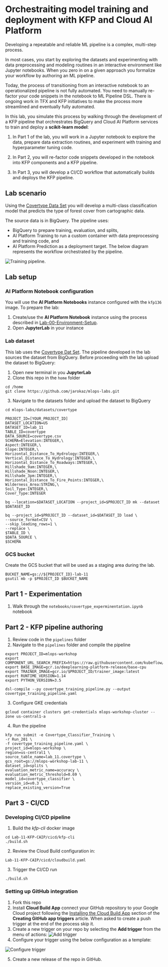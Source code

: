 # Orchestraiting model training and deployment with KFP and Cloud AI Platform

Developing a repeatable and reliable ML pipeline is a complex, multi-step process.

In most cases, you start by exploring the datasets and experimenting with data preprocessing and modeling routines in an interactive environment like Jupyter notebooks. When you zero in on a given approach you formalize your workflow by authoring an ML pipeline.

Today, the process of transitioning from an interactive notebook to an operationalized pipeline is not fully automated. You need to manually re-factor your code snippets in the notebook to ML Pipeline DSL. There is ongoing work in TFX and KFP initiatives to make the process more streamlined and eventually fully automated.

In this lab, you simulate this process by walking through the development of a KFP pipeline that orchrestrates BigQuery and Cloud AI Platform services to train and deploy a **scikit-learn model**:

1. In Part 1 of the lab, you will work in a Jupyter notebook to explore the data, prepare data extraction routines, and experiment with training and hyperparameter tuning code.

2. In Part 2, you will re-factor code snippets developed in the notebook into KFP components and a KFP pipeline.

3. In Part 3, you will develop a CI/CD workflow that automatically builds and deploys the KFP pipeline.


## Lab scenario

Using the [Covertype Data Set](../datasets/covertype/README.md) you will develop a multi-class classification model that predicts the type of forest cover from cartographic data. 

The source data is in BigQuery. The pipeline uses:
- BigQuery to prepare training, evaluation, and splits, 
- AI Platform Training to run a custom container with data preprocessing and training code, and
- AI Platform Prediction as a deployment target. The below diagram represents the workflow orchestrated by the pipeline.

![Training pipeline](../images/kfp-caip.png).

## Lab setup

### AI Platform Notebook configuration
You will use the **AI Platform Notebooks** instance configured with the `kfp136` image. To prepare the lab:
1. Create/use the **AI Platform Notebook** instance using the process described in [Lab-00-Environment-Setup](../Lab-00-Environment-Setup/README.md).
2. Open **JupyterLab** in your instance


### Lab dataset
This lab uses the [Covertype Dat Set](../datasets/covertype/README.md). The pipeline developed in the lab sources the dataset from BigQuery. Before proceeding with the lab upload the dataset to BigQuery:

1. Open new terminal in you **JupyterLab**
2. Clone this repo in the `home` folder
```
cd /home
git clone https://github.com/jarokaz/mlops-labs.git
```

3. Navigate to the datasets folder and upload the dataset to BigQuery
```
cd mlops-labs/datasets/covertype

PROJECT_ID=[YOUR_PROJECT_ID]
DATASET_LOCATION=US
DATASET_ID=lab_11
TABLE_ID=covertype
DATA_SOURCE=covertype.csv
SCHEMA=Elevation:INTEGER,\
Aspect:INTEGER,\
Slope:INTEGER,\
Horizontal_Distance_To_Hydrology:INTEGER,\
Vertical_Distance_To_Hydrology:INTEGER,\
Horizontal_Distance_To_Roadways:INTEGER,\
Hillshade_9am:INTEGER,\
Hillshade_Noon:INTEGER,\
Hillshade_3pm:INTEGER,\
Horizontal_Distance_To_Fire_Points:INTEGER,\
Wilderness_Area:STRING,\
Soil_Type:INTEGER,\
Cover_Type:INTEGER

bq --location=$DATASET_LOCATION --project_id=$PROJECT_ID mk --dataset $DATASET_ID

bq --project_id=$PROJECT_ID --dataset_id=$DATASET_ID load \
--source_format=CSV \
--skip_leading_rows=1 \
--replace \
$TABLE_ID \
$DATA_SOURCE \
$SCHEMA
```

### GCS bucket
Create the GCS bucket that will be used as a staging area during the lab.
```
BUCKET_NAME=gs://${PROJECT_ID}-lab-11
gsutil mb -p $PROJECT_ID $BUCKET_NAME
```

## Part 1  - Experimentation
1. Walk through the `notebooks/covertype_experminentation.ipynb` notebook
## Part 2 - KFP pipeline authoring
1. Review code in the `pipelines` folder
2. Navigate to the `pipelines` folder and compile the pipeline
```
export PROJECT_ID=mlops-workshop
export COMPONENT_URL_SEARCH_PREFIX=https://raw.githubusercontent.com/kubeflow/pipelines/0.1.36/components/gcp/
export BASE_IMAGE=gcr.io/deeplearning-platform-release/base-cpu
export TRAINER_IMAGE=gcr.io/$PROJECT_ID/trainer_image:latest
export RUNTIME_VERSION=1.14
export PYTHON_VERSION=3.5

dsl-compile --py covertype_training_pipeline.py --output covertype_training_pipeline.yaml
```
3. Configure GKE credentials
```
gcloud container clusters get-credentials mlops-workshop-cluster --zone us-central1-a
```
4. Run the pipeline
```
kfp run submit -e Covertype_Classifier_Training \
-r Run_201 \
-f covertype_training_pipeline.yaml \
project_id=mlops-workshop \
region=us-central1 \
source_table_name=lab_11.covertype \
gcs_root=gs://mlops-workshop-lab-11 \
dataset_id=splits \
evaluation_metric_name=accuracy \
evaluation_metric_threshold=0.69 \
model_id=covertype_classifier \
version_id=v0.3 \
replace_existing_version=True
```
## Part 3 - CI/CD
### Developing CI/CD pipeline
1. Build the *kfp-cli* docker image
```
cd Lab-11-KFP-CAIP/cicd/kfp-cli
./build.sh
```
2. Review the Cloud Build configuration in:
```
Lab-11-KFP-CAIP/cicd/cloudbuild.yaml
```
3. Trigger the CI/CD run
```
./build.sh
```
### Setting up GitHub integration
1. Fork this repo
2. Install **Cloud Build App** connect your GitHub repository to your Google Cloud project following the [Installing the Cloud Build App](https://cloud.google.com/cloud-build/docs/create-github-app-triggers) section  of the **Creating GitHub app triggers** article. When asked to create a push trigger at the end of the process skip it.
3. Create a new trigger on your repo by selecting the **Add trigger**  from the menu of actions:
![Add trigger](../images/add_trigger.png)
4. Configure your trigger using the below configuration as a template:

![Configure trigger](../images/configure-trigger.png)

5. Create a new release of the repo in GitHub.

